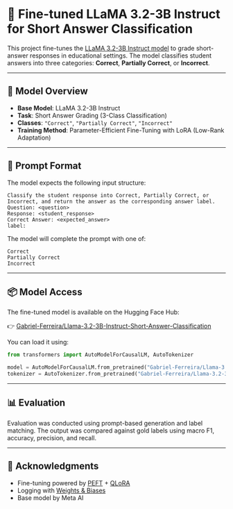 # 🧠 Fine-tuned LLaMA 3.2-3B Instruct for Short Answer Classification

This project fine-tunes the [LLaMA 3.2-3B Instruct model](https://huggingface.co/Gabriel-Ferreira/Llama-3.2-3B-Instruct-Short-Answer-Classification) to grade short-answer responses in educational settings. The model classifies student answers into three categories: **Correct**, **Partially Correct**, or **Incorrect**.

---

## 🚀 Model Overview

- **Base Model**: LLaMA 3.2-3B Instruct  
- **Task**: Short Answer Grading (3-Class Classification)  
- **Classes**: `"Correct"`, `"Partially Correct"`, `"Incorrect"`  
- **Training Method**: Parameter-Efficient Fine-Tuning with LoRA (Low-Rank Adaptation)

---

## 🧾 Prompt Format

The model expects the following input structure:

```
Classify the student response into Correct, Partially Correct, or Incorrect, and return the answer as the corresponding answer label.
Question: <question>
Response: <student_response>
Correct Answer: <expected_answer>
label:
```

The model will complete the prompt with one of:
```
Correct
Partially Correct
Incorrect
```

---

## 📦 Model Access

The fine-tuned model is available on the Hugging Face Hub:

👉 [Gabriel-Ferreira/Llama-3.2-3B-Instruct-Short-Answer-Classification](https://huggingface.co/Gabriel-Ferreira/Llama-3.2-3B-Instruct-Short-Answer-Classification)

You can load it using:

```python
from transformers import AutoModelForCausalLM, AutoTokenizer

model = AutoModelForCausalLM.from_pretrained("Gabriel-Ferreira/Llama-3.2-3B-Instruct-Short-Answer-Classification")
tokenizer = AutoTokenizer.from_pretrained("Gabriel-Ferreira/Llama-3.2-3B-Instruct-Short-Answer-Classification")
```

---

## 📊 Evaluation

Evaluation was conducted using prompt-based generation and label matching. The output was compared against gold labels using macro F1, accuracy, precision, and recall.
<!-- 
---

## ⚙️ Training Details

- **Batch Size**: 1  
- **Gradient Accumulation Steps**: 8  
- **Max Seq Length**: 512  
- **LoRA Rank**: 64  
- **Learning Rate**: 2e-4  
- **Epochs**: 1  
- **Trainer**: `SFTTrainer` from Hugging Face TRL -->

---

## 📌 Acknowledgments

- Fine-tuning powered by [PEFT](https://github.com/huggingface/peft) + [QLoRA](https://arxiv.org/abs/2305.14314)  
- Logging with [Weights & Biases](https://wandb.ai)  
- Base model by Meta AI
